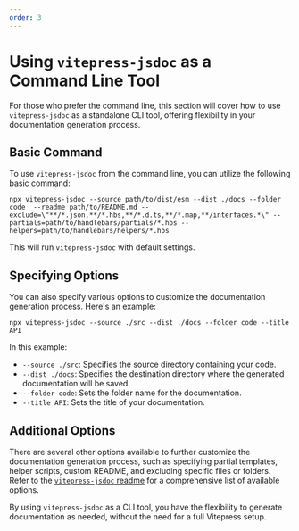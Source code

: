 ```yaml
---
order: 3
---
```

# Using `vitepress-jsdoc` as a Command Line Tool

For those who prefer the command line, this section will cover how to use `vitepress-jsdoc` as a standalone CLI tool, offering flexibility in your documentation generation process.

## Basic Command

To use `vitepress-jsdoc` from the command line, you can utilize the following basic command:

```shell
npx vitepress-jsdoc --source path/to/dist/esm --dist ./docs --folder code  --readme path/to/README.md --exclude=\"**/*.json,**/*.hbs,**/*.d.ts,**/*.map,**/interfaces.*\" --partials=path/to/handlebars/partials/*.hbs --helpers=path/to/handlebars/helpers/*.hbs
```

This will run `vitepress-jsdoc` with default settings.

## Specifying Options

You can also specify various options to customize the documentation generation process. Here's an example:

```shell
npx vitepress-jsdoc --source ./src --dist ./docs --folder code --title API
```

In this example:
- `--source ./src`: Specifies the source directory containing your code.
- `--dist ./docs`: Specifies the destination directory where the generated documentation will be saved.
- `--folder code`: Sets the folder name for the documentation.
- `--title API`: Sets the title of your documentation.

## Additional Options

There are several other options available to further customize the documentation generation process, such as specifying partial templates, helper scripts, custom README, and excluding specific files or folders. Refer to the [`vitepress-jsdoc` readme](/code/README.html#plugin-command-options) for a comprehensive list of available options.

By using `vitepress-jsdoc` as a CLI tool, you have the flexibility to generate documentation as needed, without the need for a full Vitepress setup.
